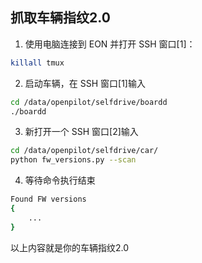 ## 抓取车辆指纹2.0

1. 使用电脑连接到 EON 并打开 SSH 窗口[1]：
```bash
killall tmux
```
2. 启动车辆，在 SSH 窗口[1]输入
```bash
cd /data/openpilot/selfdrive/boardd
./boardd
```
3. 新打开一个 SSH 窗口[2]输入
```bash
cd /data/openpilot/selfdrive/car/
python fw_versions.py --scan
```
4. 等待命令执行结束
```bash
Found FW versions
{
    ...
}
```
以上内容就是你的车辆指纹2.0
